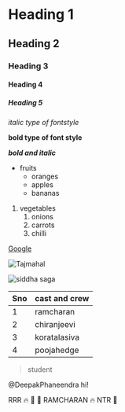 # Heading 1
## Heading 2
### Heading 3
#### Heading 4
##### Heading 5
*italic type of fontstyle*

**bold type of font style**

***bold and italic***

* fruits
  * oranges
  * apples
  * bananas

1. vegetables
   1. onions
   2. carrots
   3. chilli

[Google](google.com/) 

![Tajmahal](https://images.unsplash.com/photo-1564507592333-c60657eea523?ixlib=rb-1.2.1&ixid=MnwxMjA3fDB8MHxzZWFyY2h8Mnx8dGFqJTIwbWFoYWx8ZW58MHx8MHx8&w=1000&q=80)

![siddha saga](https://img.republicworld.com/republic-prod/stories/promolarge/xhdpi/mcjcvwhzwnjlse7v_1638032569.jpeg)

Sno|cast and crew
---|----
1|ramcharan
2|chiranjeevi
3|koratalasiva
4|poojahedge


> student

@DeepakPhaneendra hi!

RRR 🔥 🤝 🌊 
RAMCHARAN 🔥 
NTR 🌊
